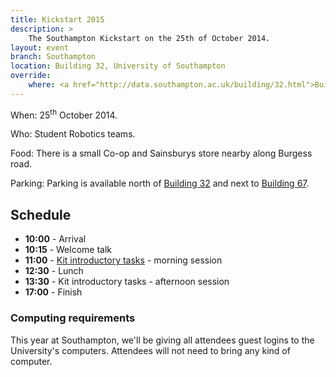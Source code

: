```yaml
---
title: Kickstart 2015
description: >
    The Southampton Kickstart on the 25th of October 2014.
layout: event
branch: Southampton
location: Building 32, University of Southampton
override:
    where: <a href="http://data.southampton.ac.uk/building/32.html">Building 32</a>, University of Southampton Highfield Campus
---
```


When: 25<sup>th</sup> October 2014.

Who: Student Robotics teams.

Food: There is a small Co-op and Sainsburys store nearby along Burgess road.

Parking: Parking is available north of [Building 32](http://data.southampton.ac.uk/building/32.html)
   and next to [Building 67](http://data.southampton.ac.uk/building/67.html).

Schedule
--------

 * **10:00** - Arrival
 * **10:15** - Welcome talk
 * **11:00** - [Kit introductory tasks](/resources/2015/microgames.pdf) - morning session
 * **12:30** - Lunch
 * **13:30** - Kit introductory tasks - afternoon session
 * **17:00** - Finish


### Computing requirements

This year at Southampton, we'll be giving all attendees guest logins to the
University's computers. Attendees will not need to bring any kind of computer.
